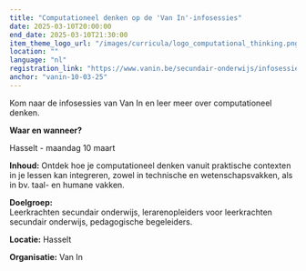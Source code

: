 ```yaml
---
title: "Computationeel denken op de 'Van In'-infosessies"
date: 2025-03-10T20:00:00
end_date: 2025-03-10T21:30:00
item_theme_logo_url: "/images/curricula/logo_computational_thinking.png"
location: ""
language: "nl"
registration_link: "https://www.vanin.be/secundair-onderwijs/infosessies/infosessies-op-locatie/"
anchor: "vanin-10-03-25"
---
```

Kom naar de infosessies van Van In en leer meer over computationeel denken.

**Waar en wanneer?**

Hasselt - maandag 10 maart

**Inhoud:** Ontdek hoe je computationeel denken vanuit praktische contexten in je lessen kan integreren, zowel in technische en wetenschapsvakken, als in bv. taal- en humane vakken.

**Doelgroep:** <br>
Leerkrachten secundair onderwijs, lerarenopleiders voor leerkrachten secundair onderwijs, pedagogische begeleiders.

**Locatie:** Hasselt

**Organisatie:** Van In
